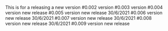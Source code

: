 This is for a releasing a new version #0.002 version
                                      #0.003 version
                                      #0.004 version new release
                                      #0.005 version new release 30/6/2021
                                      #0.006 version new release 30/6/2021
                                      #0.007 version new release 30/6/2021
                                      #0.008 version new release 30/6/2021
                                      #0.009 version new release
